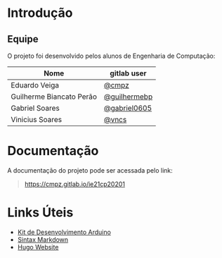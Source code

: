 # Introdução

## Equipe

O projeto foi desenvolvido pelos alunos de Engenharia de Computação:

|Nome| gitlab user|
|---|---|
|Eduardo Veiga| [@cmpz](https://gitlab.com/cmpz)|
|Guilherme Biancato Perão | [@guilhermebp](https://gitlab.com/guilhermebp)|
|Gabriel Soares| [@gabriel0605](https://gitlab.com/gabriel0605)|
|Vinicius Soares| [@vncs](https://gitlab.com/vncs)|

# Documentação

A documentação do projeto pode ser acessada pelo link:

>  https://cmpz.gitlab.io/ie21cp20201

# Links Úteis

* [Kit de Desenvolvimento Arduino](https://www.arduino.cc/)
* [Sintax Markdown](https://docs.gitlab.com/ee/user/markdown.html)
* [Hugo Website](https://gohugo.io/)
